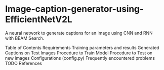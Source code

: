 # Image-caption-generator-using-EfficientNetV2L
A neural network to generate captions for an image using CNN and RNN with BEAM Search.

Table of Contents
Requirements
Training parameters and results
Generated Captions on Test Images
Procedure to Train Model
Procedure to Test on new images
Configurations (config.py)
Frequently encountered problems
TODO
References
